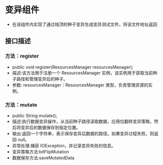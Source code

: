 # 变异组件
- 在该组件内实现了通过栈顶的种子变异生成变异测试文件，将该文件地址返回
## 接口描述
### 方法：register 
- public void register(ResourcesManager resourcesManager);
- 描述:该方法用于注册一个 ResourcesManager 实例，该实例用于获取当前种子路径和管理变异后的种子。
- 参数: resourcesManager：ResourcesManager 类型，负责管理资源的实例。
### 方法：mutate
- public String mutate();
- 描述:执行数据变异操作，从当前种子路径读取数据，应用位翻转变异策略，然后将变异后的数据保存到指定位置。
- 输出:返回一个字符串，表示保存变异后数据的路径。如果变异过程失败，则返回 null。
- 异常处理:捕获 IOException，并记录变异失败的信息。 
- 变异策略方法:bitFlipMutation
- 数据保存方法:saveMutatedData